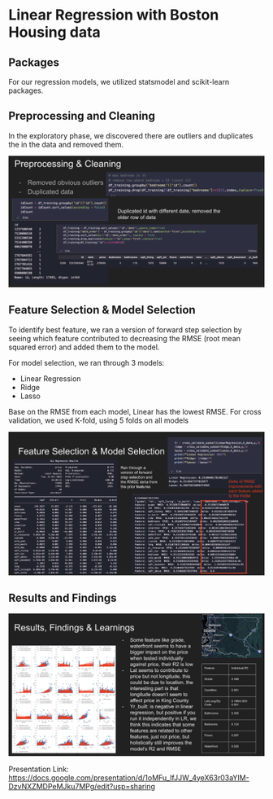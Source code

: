 # Linear Regression with Boston Housing data

## Packages 
For our regression models, we utilized statsmodel and scikit-learn packages. 

## Preprocessing and Cleaning 
In the exploratory phase, we discovered there are outliers and duplicates the in the data and removed them. 

<p align="center">
  <img src="assets/preprocessing.png" />
</p>

## Feature Selection & Model Selection 

To identify best feature, we ran a version of forward step selection by seeing which feature contributed to decreasing the RMSE (root mean squared error) and added them to the model. 

For model selection, we ran through 3 models: 
- Linear Regression
- Ridge 
- Lasso 

Base on the RMSE from each model, Linear has the lowest RMSE. For cross validation, we used K-fold, using 5 folds on all models 

<p align="center">
  <img src="assets/featuremodel.png" />
</p>

## Results and Findings 

<p align="center">
  <img src="assets/results.png"/>
</p>

Presentation Link: 
https://docs.google.com/presentation/d/1oMFu_IfJJW_4yeX63r03aYIM-DzvNXZMDPeMJku7MPg/edit?usp=sharing 
